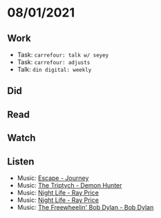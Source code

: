 # 08/01/2021

## Work
- Task: `carrefour: talk w/ seyey`
- Task: `carrefour: adjusts`
- Talk: `din digital: weekly`

## Did

## Read

## Watch

## Listen
- Music: [Escape - Journey](https://open.spotify.com/album/43wpzak9OmQfrjyksuGwp0?si=bUniX-hHSteCLweRwux_Tw)
- Music: [The Triptych - Demon Hunter](https://open.spotify.com/album/54NaU8IeUjynBFhhOS9bSl?si=8UA8DHpYSROHCWOobfRH0A)
- Music: [Night Life - Ray Price](https://open.spotify.com/album/2Y0VJl24zRlX25oILvBK36?si=8GHOy0c7QzCvTP42PtypBA)
- Music: [Night Life - Ray Price](https://open.spotify.com/album/2Y0VJl24zRlX25oILvBK36?si=8GHOy0c7QzCvTP42PtypBA)
- Music: [The Freewheelin' Bob Dylan - Bob Dylan](https://open.spotify.com/album/0o1uFxZ1VTviqvNaYkTJek?si=hTLhtIlsTfmDCPgIFSQHKA)
